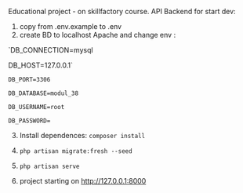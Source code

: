 Educational project - on skillfactory course.
API Backend
for start dev:
1) copy from .env.example to .env
2) create BD to localhost Apache and change env :

`DB_CONNECTION=mysql

DB_HOST=127.0.0.1`

`DB_PORT=3306`

`DB_DATABASE=modul_38`

`DB_USERNAME=root`

`DB_PASSWORD=`

3) Install dependences: `composer install`

4) `php artisan migrate:fresh --seed`
5) `php artisan serve` 
6) project starting on http://127.0.0.1:8000